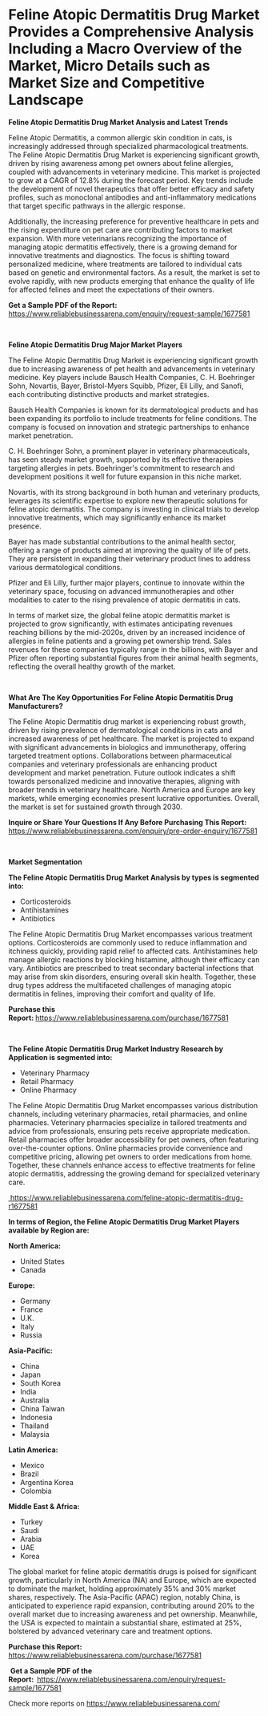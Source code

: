 <p><h1>Feline Atopic Dermatitis Drug Market Provides a Comprehensive Analysis Including a Macro Overview of the Market, Micro Details such as Market Size and Competitive Landscape</h1></p><p><strong>Feline Atopic Dermatitis Drug Market Analysis and Latest Trends</strong></p>
<p><p>Feline Atopic Dermatitis, a common allergic skin condition in cats, is increasingly addressed through specialized pharmacological treatments. The Feline Atopic Dermatitis Drug Market is experiencing significant growth, driven by rising awareness among pet owners about feline allergies, coupled with advancements in veterinary medicine. This market is projected to grow at a CAGR of 12.8% during the forecast period. Key trends include the development of novel therapeutics that offer better efficacy and safety profiles, such as monoclonal antibodies and anti-inflammatory medications that target specific pathways in the allergic response. </p><p>Additionally, the increasing preference for preventive healthcare in pets and the rising expenditure on pet care are contributing factors to market expansion. With more veterinarians recognizing the importance of managing atopic dermatitis effectively, there is a growing demand for innovative treatments and diagnostics. The focus is shifting toward personalized medicine, where treatments are tailored to individual cats based on genetic and environmental factors. As a result, the market is set to evolve rapidly, with new products emerging that enhance the quality of life for affected felines and meet the expectations of their owners.</p></p>
<p><strong>Get a Sample PDF of the Report:&nbsp;</strong> <a href="https://www.reliablebusinessarena.com/enquiry/request-sample/1677581?utm_campaign=1990&utm_medium=2&utm_source=Github&utm_content=ia&utm_term=28122024&utm_id=feline-atopic-dermatitis-drug">https://www.reliablebusinessarena.com/enquiry/request-sample/1677581</a></p>
<p>&nbsp;</p>
<p><strong>Feline Atopic Dermatitis Drug Major Market Players</strong></p>
<p><p>The Feline Atopic Dermatitis Drug Market is experiencing significant growth due to increasing awareness of pet health and advancements in veterinary medicine. Key players include Bausch Health Companies, C. H. Boehringer Sohn, Novartis, Bayer, Bristol-Myers Squibb, Pfizer, Eli Lilly, and Sanofi, each contributing distinctive products and market strategies.</p><p>Bausch Health Companies is known for its dermatological products and has been expanding its portfolio to include treatments for feline conditions. The company is focused on innovation and strategic partnerships to enhance market penetration. </p><p>C. H. Boehringer Sohn, a prominent player in veterinary pharmaceuticals, has seen steady market growth, supported by its effective therapies targeting allergies in pets. Boehringer's commitment to research and development positions it well for future expansion in this niche market.</p><p>Novartis, with its strong background in both human and veterinary products, leverages its scientific expertise to explore new therapeutic solutions for feline atopic dermatitis. The company is investing in clinical trials to develop innovative treatments, which may significantly enhance its market presence.</p><p>Bayer has made substantial contributions to the animal health sector, offering a range of products aimed at improving the quality of life of pets. They are persistent in expanding their veterinary product lines to address various dermatological conditions.</p><p>Pfizer and Eli Lilly, further major players, continue to innovate within the veterinary space, focusing on advanced immunotherapies and other modalities to cater to the rising prevalence of atopic dermatitis in cats.</p><p>In terms of market size, the global feline atopic dermatitis market is projected to grow significantly, with estimates anticipating revenues reaching billions by the mid-2020s, driven by an increased incidence of allergies in feline patients and a growing pet ownership trend. Sales revenues for these companies typically range in the billions, with Bayer and Pfizer often reporting substantial figures from their animal health segments, reflecting the overall healthy growth of the market.</p></p>
<p>&nbsp;</p>
<p><strong>What Are The Key Opportunities For Feline Atopic Dermatitis Drug Manufacturers?</strong></p>
<p><p>The Feline Atopic Dermatitis drug market is experiencing robust growth, driven by rising prevalence of dermatological conditions in cats and increased awareness of pet healthcare. The market is projected to expand with significant advancements in biologics and immunotherapy, offering targeted treatment options. Collaborations between pharmaceutical companies and veterinary professionals are enhancing product development and market penetration. Future outlook indicates a shift towards personalized medicine and innovative therapies, aligning with broader trends in veterinary healthcare. North America and Europe are key markets, while emerging economies present lucrative opportunities. Overall, the market is set for sustained growth through 2030.</p></p>
<p><strong>Inquire or Share Your Questions If Any Before Purchasing This Report:</strong> <a href="https://www.reliablebusinessarena.com/enquiry/pre-order-enquiry/1677581?utm_campaign=1990&utm_medium=2&utm_source=Github&utm_content=ia&utm_term=28122024&utm_id=feline-atopic-dermatitis-drug">https://www.reliablebusinessarena.com/enquiry/pre-order-enquiry/1677581</a></p>
<p>&nbsp;</p>
<p><strong>Market Segmentation</strong></p>
<p><strong>The Feline Atopic Dermatitis Drug Market Analysis by types is segmented into:</strong></p>
<p><ul><li>Corticosteroids</li><li>Antihistamines</li><li>Antibiotics</li></ul></p>
<p><p>The Feline Atopic Dermatitis Drug Market encompasses various treatment options. Corticosteroids are commonly used to reduce inflammation and itchiness quickly, providing rapid relief to affected cats. Antihistamines help manage allergic reactions by blocking histamine, although their efficacy can vary. Antibiotics are prescribed to treat secondary bacterial infections that may arise from skin disorders, ensuring overall skin health. Together, these drug types address the multifaceted challenges of managing atopic dermatitis in felines, improving their comfort and quality of life.</p></p>
<p><strong>Purchase this Report:&nbsp;</strong><a href="https://www.reliablebusinessarena.com/purchase/1677581?utm_campaign=1990&utm_medium=2&utm_source=Github&utm_content=ia&utm_term=28122024&utm_id=feline-atopic-dermatitis-drug">https://www.reliablebusinessarena.com/purchase/1677581</a></p>
<p>&nbsp;</p>
<p><strong>The Feline Atopic Dermatitis Drug Market Industry Research by Application is segmented into:</strong></p>
<p><ul><li>Veterinary Pharmacy</li><li>Retail Pharmacy</li><li>Online Pharmacy</li></ul></p>
<p><p>The Feline Atopic Dermatitis Drug Market encompasses various distribution channels, including veterinary pharmacies, retail pharmacies, and online pharmacies. Veterinary pharmacies specialize in tailored treatments and advice from professionals, ensuring pets receive appropriate medication. Retail pharmacies offer broader accessibility for pet owners, often featuring over-the-counter options. Online pharmacies provide convenience and competitive pricing, allowing pet owners to order medications from home. Together, these channels enhance access to effective treatments for feline atopic dermatitis, addressing the growing demand for specialized veterinary care.</p></p>
<p><a href="https://www.reliablebusinessarena.com/feline-atopic-dermatitis-drug-r1677581?utm_campaign=1990&utm_medium=2&utm_source=Github&utm_content=ia&utm_term=28122024&utm_id=feline-atopic-dermatitis-drug">&nbsp;https://www.reliablebusinessarena.com/feline-atopic-dermatitis-drug-r1677581</a></p>
<p><strong>In terms of Region, the Feline Atopic Dermatitis Drug Market Players available by Region are:</strong></p>
<p>
    <p> <strong> North America: </strong>
        <ul>
            <li>United States</li>
            <li>Canada</li>
        </ul>
        </p> 
    <p> <strong> Europe: </strong>
        <ul>
            <li>Germany</li>
            <li>France</li>
            <li>U.K.</li>
            <li>Italy</li>
            <li>Russia</li>
        </ul>
        </p> 
    <p> <strong> Asia-Pacific: </strong>
        <ul>
            <li>China</li>
            <li>Japan</li>
            <li>South Korea</li>
            <li>India</li>
            <li>Australia</li>
            <li>China Taiwan</li>
            <li>Indonesia</li>
            <li>Thailand</li>
            <li>Malaysia</li>
        </ul>
        </p> 
    <p> <strong> Latin America: </strong>
        <ul>
            <li>Mexico</li>
            <li>Brazil</li>
            <li>Argentina Korea</li>
            <li>Colombia</li>
        </ul>
        </p> 
    <p> <strong> Middle East & Africa: </strong>
        <ul>
            <li>Turkey</li>
            <li>Saudi</li>
            <li>Arabia</li>
            <li>UAE</li>
            <li>Korea</li>
        </ul>
    </p>
    </p>
<p><p>The global market for feline atopic dermatitis drugs is poised for significant growth, particularly in North America (NA) and Europe, which are expected to dominate the market, holding approximately 35% and 30% market shares, respectively. The Asia-Pacific (APAC) region, notably China, is anticipated to experience rapid expansion, contributing around 20% to the overall market due to increasing awareness and pet ownership. Meanwhile, the USA is expected to maintain a substantial share, estimated at 25%, bolstered by advanced veterinary care and treatment options.</p></p>
<p><strong>Purchase this Report: </strong><a href="https://www.reliablebusinessarena.com/purchase/1677581?utm_campaign=1990&utm_medium=2&utm_source=Github&utm_content=ia&utm_term=28122024&utm_id=feline-atopic-dermatitis-drug">https://www.reliablebusinessarena.com/purchase/1677581</a></p>
<p>&nbsp;<strong>Get a Sample PDF of the Report:&nbsp;&nbsp;</strong><a href="https://www.reliablebusinessarena.com/enquiry/request-sample/1677581?utm_campaign=1990&utm_medium=2&utm_source=Github&utm_content=ia&utm_term=28122024&utm_id=feline-atopic-dermatitis-drug">https://www.reliablebusinessarena.com/enquiry/request-sample/1677581</a></p>
<p><strong></strong></p>
<p>Check more reports on <a href="https://www.reliablebusinessarena.com/?utm_campaign=1990&utm_medium=2&utm_source=Github&utm_content=ia&utm_term=28122024&utm_id=feline-atopic-dermatitis-drug">https://www.reliablebusinessarena.com/</a></p>
